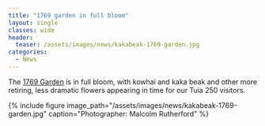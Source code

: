 ```yaml
---
title: "1769 garden in full bloom"
layout: single
classes: wide
header:
  teaser: /assets/images/news/kakabeak-1769-garden.jpg
categories:
  - News
---
```


The [1769 Garden](/1769-garden/) is in full bloom, with kowhai and kaka beak and other more retiring, less dramatic flowers appearing in time for our Tuia 250 visitors.

{% include figure image_path="/assets/images/news/kakabeak-1769-garden.jpg" caption="Photographer: Malcolm Rutherford" %}
